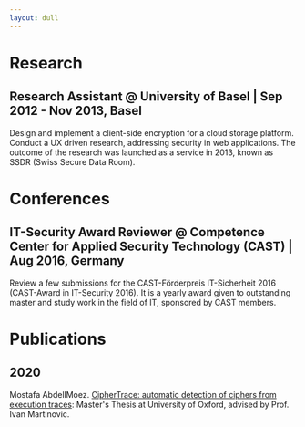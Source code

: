 ```yaml
---
layout: dull
---
```


# Research

## Research Assistant @ University of Basel | Sep 2012 - Nov 2013, Basel
Design and implement a client-side encryption for a cloud storage platform. 
Conduct a UX driven research, addressing security in web applications. 
The outcome of the research was launched as a service in 2013, known as SSDR (Swiss Secure Data Room).

# Conferences

## IT-Security Award Reviewer @ Competence Center for Applied Security Technology (CAST) | Aug 2016, Germany
Review a few submissions for the CAST-Förderpreis IT-Sicherheit 2016 (CAST-Award in IT-Security 2016). It is a yearly award given to outstanding master and study work in the field of IT, sponsored by CAST members.

# Publications

## 2020
Mostafa AbdellMoez. [CipherTrace: automatic detection of ciphers from execution traces](https://ora.ox.ac.uk/objects/uuid:c8f36d8c-3b3e-40bf-9b4e-7f557fef5e83): Master's Thesis at University of Oxford, advised by Prof. Ivan Martinovic.